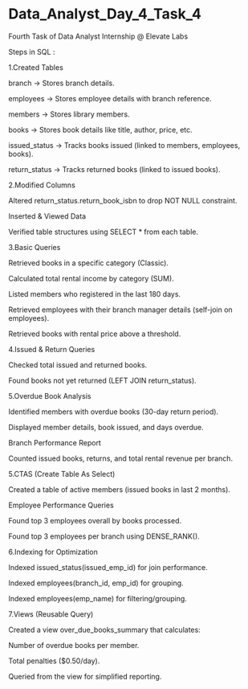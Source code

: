 # Data_Analyst_Day_4_Task_4
Fourth Task of Data Analyst Internship @ Elevate Labs


Steps in SQL :

1.Created Tables

branch → Stores branch details.

employees → Stores employee details with branch reference.

members → Stores library members.

books → Stores book details like title, author, price, etc.

issued_status → Tracks books issued (linked to members, employees, books).

return_status → Tracks returned books (linked to issued books).

2.Modified Columns

Altered return_status.return_book_isbn to drop NOT NULL constraint.

Inserted & Viewed Data

Verified table structures using SELECT * from each table.

3.Basic Queries

Retrieved books in a specific category (Classic).

Calculated total rental income by category (SUM).

Listed members who registered in the last 180 days.

Retrieved employees with their branch manager details (self-join on employees).

Retrieved books with rental price above a threshold.

4.Issued & Return Queries

Checked total issued and returned books.

Found books not yet returned (LEFT JOIN return_status).

5.Overdue Book Analysis

Identified members with overdue books (30-day return period).

Displayed member details, book issued, and days overdue.

Branch Performance Report

Counted issued books, returns, and total rental revenue per branch.

5.CTAS (Create Table As Select)

Created a table of active members (issued books in last 2 months).

Employee Performance Queries

Found top 3 employees overall by books processed.

Found top 3 employees per branch using DENSE_RANK().

6.Indexing for Optimization

Indexed issued_status(issued_emp_id) for join performance.

Indexed employees(branch_id, emp_id) for grouping.

Indexed employees(emp_name) for filtering/grouping.

7.Views (Reusable Query)

Created a view over_due_books_summary that calculates:

Number of overdue books per member.

Total penalties ($0.50/day).

Queried from the view for simplified reporting.
